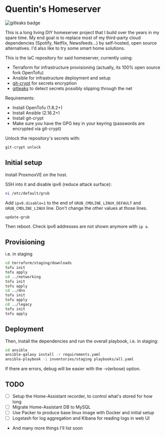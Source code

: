 # Quentin's Homeserver

<p><img alt="gitleaks badge" src="https://img.shields.io/badge/protected%20by-gitleaks-blue"></p>

This is a long living DIY homeserver project that I build over the years in my spare time. My end goal is to replace most of my third-party cloud dependencies (Spotify, Netflix, Newsfeeds...) by self-hosted, open source alternatives. I'd also like to try some smart home solutions.

This is the IaC repository for said homeserver, currently using:
- Terraform for infrastructure provisioning (actually, its 100% open source fork OpenTofu)
- Ansible for infrastructure deployment and setup
- [git-crypt](https://github.com/AGWA/git-crypt) for secrets encryption
- [gitleaks](https://github.com/gitleaks/gitleaks) to detect secrets possibly slipping through the net

Requirements:
- Install OpenTofu (1.8.2+)
- Install Ansible (2.16.2+) 
- Install git-crypt
- Make sure you have the GPG key in your keyring (passwords are encrypted via git-crypt)

Unlock the repository's secrets with:

```sh
git-crypt unlock
```
## Initial setup

Install ProxmoxVE on the host.

SSH into it and disable ipv6 (reduce attack surface):
```sh
vi /etc/default/grub
```
Add `ipv6.disable=1` to the end of `GRUB_CMDLINE_LINUX_DEFAULT` and `GRUB_CMDLINE_LINUX` line. Don't change the other values at those lines.

```sh
update-grub
```

Then reboot. Check ipv6 addresses are not shown anymore with `ip a`.

## Provisioning

i.e. in staging

```sh
cd terraform/staging/downloads
tofu init
tofu apply
cd ../networking
tofu init
tofu apply
cd ../dns
tofu init
tofu apply
cd ../legacy
tofu init
tofu apply
```

## Deployment

Then, install the dependencies and run the overall playbook, i.e. in staging:
```sh
cd ansible
ansible-galaxy install -r requirements.yaml
ansible-playbook -i inventories/staging playbooks/all.yaml
```

If there are errors, debug will be easier with the -v(erbose) option.

## TODO

- [ ] Setup the Home-Assistant recorder, to control what's stored for how long
- [ ] Migrate Home-Assistant DB to MySQL
- [ ] Use Packer to produce base linux image with Docker and initial setup
- [ ] Logstash for log aggregation and Kibana for reading logs in web UI
- And many more things I'll list soon

